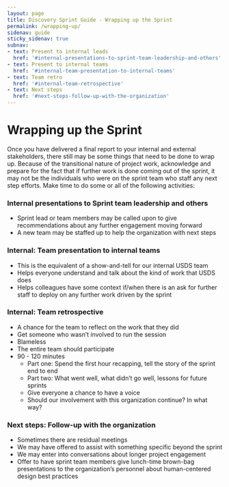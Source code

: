 ```yaml
---
layout: page
title: Discovery Sprint Guide - Wrapping up the Sprint
permalink: /wrapping-up/
sidenav: guide
sticky_sidenav: true
subnav:
- text: Present to internal leads
  href: '#internal-presentations-to-sprint-team-leadership-and-others'
- text: Present to internal teams
  href: '#internal-team-presentation-to-internal-teams'
- text: Team retro
  href: '#internal-team-retrospective'
- text: Next steps
  href: '#next-steps-follow-up-with-the-organization'
---
```


# Wrapping up the Sprint
Once you have delivered a final report to your internal and external stakeholders, there still may be some things that need to be done to wrap up. Because of the transitional nature of project work, acknowledge and prepare for the fact that if further work is done coming out of the sprint, it may not be the individuals who were on the sprint team who staff any next step efforts. Make time to do some or all of the following activities: 

### Internal presentations to Sprint team leadership and others
- Sprint lead or team members may be called upon to give recommendations about any further engagement moving forward 
- A new team may be staffed up to help the organization with next steps

### Internal: Team presentation to internal teams
- This is the equivalent of a show-and-tell for our internal USDS team
- Helps everyone understand and talk about the kind of work that USDS does
- Helps colleagues have some context if/when there is an ask for further staff to deploy on any further work driven by the sprint 

### Internal: Team retrospective
- A chance for the team to reflect on the work that they did
- Get someone who wasn’t involved to run the session
- Blameless
- The entire team should participate
- 90 - 120 minutes
   - Part one: Spend the first hour recapping, tell the story of the sprint end to end
   - Part two: What went well, what didn’t go well, lessons for future sprints
   - Give everyone a chance to have a voice
   - Should our involvement with this organization continue? In what way?

### Next steps: Follow-up with the organization
- Sometimes there are residual meetings
- We may have offered to assist with something specific beyond the sprint
- We may enter into conversations about longer project engagement 
- Offer to have sprint team members give lunch-time brown-bag presentations to the organization’s personnel about human-centered design best practices

